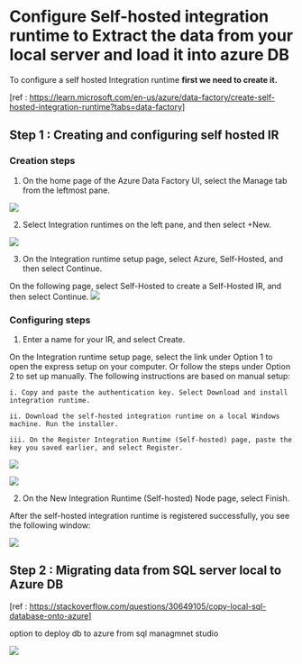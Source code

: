 # Configure Self-hosted integration runtime to Extract the data from your local server and load it into azure DB

To configure a self hosted Integration runtime **first we need to create it.**

[ref : https://learn.microsoft.com/en-us/azure/data-factory/create-self-hosted-integration-runtime?tabs=data-factory]


## Step 1 : Creating and configuring self hosted IR
### Creation steps

1. On the home page of the Azure Data Factory UI, select the Manage tab from the leftmost pane.

![](https://learn.microsoft.com/en-us/azure/data-factory/media/doc-common-process/get-started-page-manage-button.png)

2. Select Integration runtimes on the left pane, and then select +New.

![](https://learn.microsoft.com/en-us/azure/data-factory/media/doc-common-process/manage-new-integration-runtime.png)

3. On the Integration runtime setup page, select Azure, Self-Hosted, and then select Continue.

On the following page, select Self-Hosted to create a Self-Hosted IR, and then select Continue.
![](https://learn.microsoft.com/en-us/azure/data-factory/media/create-self-hosted-integration-runtime/new-self-hosted-integration-runtime.png)

### Configuring steps

1. Enter a name for your IR, and select Create.

On the Integration runtime setup page, select the link under Option 1 to open the express setup on your computer. Or follow the steps under Option 2 to set up manually. The following instructions are based on manual setup:

    i. Copy and paste the authentication key. Select Download and install integration runtime.

    ii. Download the self-hosted integration runtime on a local Windows machine. Run the installer.

    iii. On the Register Integration Runtime (Self-hosted) page, paste the key you saved earlier, and select Register.

![](https://learn.microsoft.com/en-us/azure/data-factory/media/create-self-hosted-integration-runtime/integration-runtime-setting-up.png)

![](https://learn.microsoft.com/en-us/azure/data-factory/media/create-self-hosted-integration-runtime/register-integration-runtime.png)

2. On the New Integration Runtime (Self-hosted) Node page, select Finish.

After the self-hosted integration runtime is registered successfully, you see the following window:

![](https://learn.microsoft.com/en-us/azure/data-factory/media/create-self-hosted-integration-runtime/registered-successfully.png)

## Step 2 : Migrating data from SQL server local to Azure DB

[ref : https://stackoverflow.com/questions/30649105/copy-local-sql-database-onto-azure]
 
 option to deploy db to azure from sql managmnet studio

![](https://i.sstatic.net/7IQwH.png)


